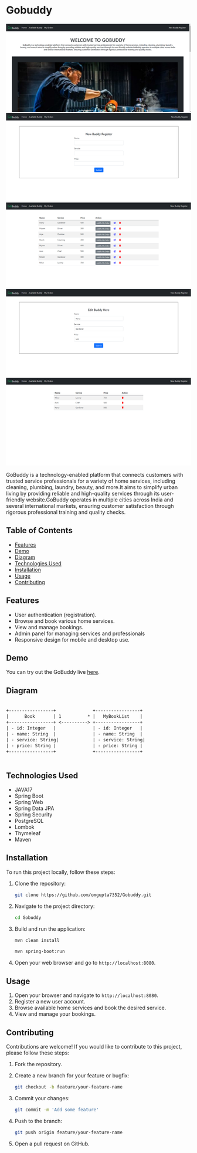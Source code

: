 # Gobuddy

![GoBuddy](home.png)
![](register.png)
![](buddy.png)
![](edit.png)
![](myorder.png)

GoBuddy is a technology-enabled platform that connects customers with trusted service 
   		professionals for a variety of home services, including cleaning, plumbing, laundry, beauty, and 
   		more.It  aims to simplify urban living by providing reliable and high-quality services through its 
   		user-friendly website.GoBuddy operates in multiple cities across India and several international 
   		markets, ensuring customer satisfaction through rigorous professional training and quality checks. 

## Table of Contents

- [Features](#features)
- [Demo](#demo)
- [Diagram](#diagram)
- [Technologies Used](#technologies-used)
- [Installation](#installation)
- [Usage](#usage)
- [Contributing](#contributing)

## Features

- User authentication (registration).
- Browse and book various home services.
- View and manage bookings.
- Admin panel for managing services and professionals
- Responsive design for mobile and desktop use.

## Demo

You can try out the GoBuddy live [here](https://gobuddy-2.onrender.com/).

## Diagram

```

+-----------------+              +-----------------+
|      Book       | 1          * |   MyBookList    |
+-----------------+ <----------> +-----------------+
| - id: Integer   |              | - id: Integer   |
| - name: String  |              | - name: String  |
| - service: String|             | - service: String|
| - price: String |              | - price: String |
+-----------------+              +-----------------+


```

## Technologies Used

- JAVA17
- Spring Boot
- Spring Web
- Spring Data JPA
- Spring Security
- PostgreSQL
- Lombok
- Thymeleaf
- Maven

## Installation

To run this project locally, follow these steps:

1. Clone the repository:

    ```bash
    git clone https://github.com/omgupta7352/Gobuddy.git
    ```

2. Navigate to the project directory:

    ```bash
    cd Gobuddy
    ```


3. Build and run the application:

    ```bash
    mvn clean install
    ```

    ```bash
    mvn spring-boot:run
    ```
    

4. Open your web browser and go to `http://localhost:8080`.

## Usage

1. Open your browser and navigate to `http://localhost:8080`.
2. Register a new user account.
3. Browse available home services and book the desired service.
4. View and manage your bookings.


## Contributing

Contributions are welcome! If you would like to contribute to this project, please follow these steps:

1. Fork the repository.
2. Create a new branch for your feature or bugfix:

    ```bash
    git checkout -b feature/your-feature-name
    ```

3. Commit your changes:

    ```bash
    git commit -m 'Add some feature'
    ```

4. Push to the branch:

    ```bash
    git push origin feature/your-feature-name
    ```

5. Open a pull request on GitHub.
  
